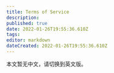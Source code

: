 ```yaml
---
title: Terms of Service
description:
published: true
date: 2022-01-26T19:55:36.610Z
tags:
editor: markdown
dateCreated: 2022-01-26T19:55:36.610Z
---
```


本文暂无中文，请切换到英文版。
